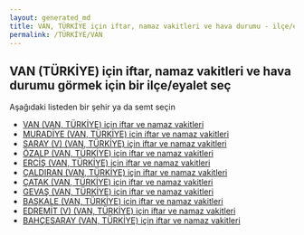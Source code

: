 ```yaml
---
layout: generated_md
title: VAN, TÜRKİYE için iftar, namaz vakitleri ve hava durumu - ilçe/eyalet seç
permalink: /TÜRKİYE/VAN
---
```


## VAN (TÜRKİYE) için iftar, namaz vakitleri ve hava durumu  görmek için bir ilçe/eyalet seç

Aşağıdaki listeden bir şehir ya da semt seçin

* [VAN (VAN, TÜRKİYE) için iftar ve namaz vakitleri](/TÜRKİYE/VAN/VAN)
* [MURADİYE (VAN, TÜRKİYE) için iftar ve namaz vakitleri](/TÜRKİYE/VAN/MURADİYE)
* [SARAY (V) (VAN, TÜRKİYE) için iftar ve namaz vakitleri](/TÜRKİYE/VAN/SARAY (V))
* [ÖZALP (VAN, TÜRKİYE) için iftar ve namaz vakitleri](/TÜRKİYE/VAN/ÖZALP)
* [ERCİŞ (VAN, TÜRKİYE) için iftar ve namaz vakitleri](/TÜRKİYE/VAN/ERCİŞ)
* [ÇALDIRAN (VAN, TÜRKİYE) için iftar ve namaz vakitleri](/TÜRKİYE/VAN/ÇALDIRAN)
* [ÇATAK (VAN, TÜRKİYE) için iftar ve namaz vakitleri](/TÜRKİYE/VAN/ÇATAK)
* [GEVAŞ (VAN, TÜRKİYE) için iftar ve namaz vakitleri](/TÜRKİYE/VAN/GEVAŞ)
* [BAŞKALE (VAN, TÜRKİYE) için iftar ve namaz vakitleri](/TÜRKİYE/VAN/BAŞKALE)
* [EDREMİT (V) (VAN, TÜRKİYE) için iftar ve namaz vakitleri](/TÜRKİYE/VAN/EDREMİT (V))
* [BAHÇESARAY (VAN, TÜRKİYE) için iftar ve namaz vakitleri](/TÜRKİYE/VAN/BAHÇESARAY)
